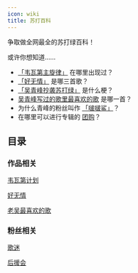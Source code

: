 ```yaml
---
icon: wiki
title: 苏打百科
---
```


争取做全网最全的苏打绿百科！

或许你想知道……

- [「韦瓦第主旋律」](/wiki/works/vivaldi#「韦瓦第主旋律」) 在哪里出现过？
- [「好无情」](/wiki/works/haowuqing) 是哪三首歌？
- [「吴青峰抄袭苏打绿」](/wiki/works/haowuqing#「吴青峰抄袭苏打绿」) 是什么梗？
- [吴青峰写过的歌里最喜欢的歌](/wiki/works/favorite#〈未了〉) 是哪一首？
- 为什么青峰的粉丝叫作 [「啵啵鲨」](/wiki/fans/fans#善心人士以及其他称呼)？
- 在哪里可以进行专辑的 [团购](/wiki/fans/club)？

## 目录

### <FontIcon icon="album" /> 作品相关

[<FontIcon icon="four" /> 韦瓦第计划](/wiki/works/vivaldi)

[<FontIcon icon="xinsui" /> 好无情](/wiki/works/haowuqing)

[<FontIcon icon="favorite" /> 老吴最喜欢的歌](/wiki/works/favorite)

### <FontIcon icon="fans" /> 粉丝相关

[<FontIcon icon="fans" /> 歌迷](/wiki/fans/fans)

[<FontIcon icon="fans-club" /> 后援会](/wiki/fans/club)
